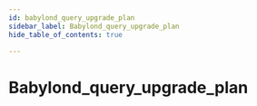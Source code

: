 ```yaml
---
id: babylond_query_upgrade_plan
sidebar_label: Babylond_query_upgrade_plan
hide_table_of_contents: true

---
```


# Babylond_query_upgrade_plan